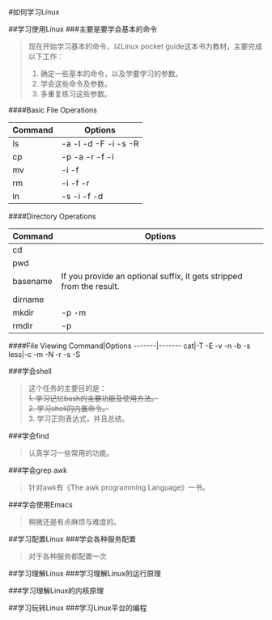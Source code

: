#如何学习Linux

##学习使用Linux
###主要是要学会基本的命令
>现在开始学习基本的命令，以Linux pocket guide这本书为教材，主要完成以下工作：  
>1. 确定一些基本的命令，以及学要学习的参数。  
>2. 学会这些命令及参数。  
>3. 多重复练习这些参数。  

####Basic File Operations

Command|Options|
------|----|
ls|-a -l -d -F -i -s -R|
cp|-p -a -r -f -i|
mv| -i -f|
rm|-i -f -r
ln|-s -i -f -d

####Directory Operations

Command|Options
------|-------
cd|
pwd|
basename|If you provide an optional suffix, it gets stripped from the result.
dirname|
mkdir|-p -m
rmdir|-p

####File Viewing
Command|Options
-------|-------
cat|-T -E  -v -n -b -s
less|-c -m -N -r -s -S

###学会shell
>这个任务的主要目的是：  
>~~1. 学习记忆bash的主要功能及使用方法。~~  
>~~2. 学习shell的内置命令。~~  
>3. 学习正则表达式，并且总结。

###学会find
>认真学习一些常用的功能。

###学会grep awk
>针对awk有《The awk programming Language》一书。

###学会使用Emacs
>稍微还是有点麻烦与难度的。

##学习配置Linux
###学会各种服务配置
>对于各种服务都配置一次

##学习理解Linux
###学习理解Linux的运行原理

###学习理解Linux的内核原理

##学习玩转Linux
###学习Linux平台的编程
